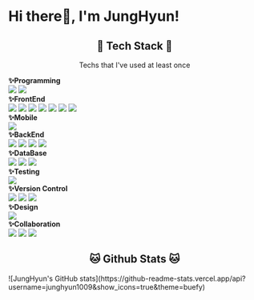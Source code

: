 # Hi there👋, I'm JungHyun!

<h2 align="center">🔮 Tech Stack 🔮</h2>
<p align="center">Techs that I've used at least once</p>
<b>✨Programming</b>
<div>
<img src="https://img.shields.io/badge/Python-3776AB?style=for-the-badge&logo=Python&logoColor=white">
<img src="https://img.shields.io/badge/JavaScript-F7DF1E?style=for-the-badge&logo=JavaScript&logoColor=white">
</div>
<b>✨FrontEnd</b>
<div>
<img src="https://img.shields.io/badge/Vue.js-4FC08D?style=for-the-badge&logo=Vue.js&logoColor=white">
<img src="https://img.shields.io/badge/React-61DAFB?style=for-the-badge&logo=React&logoColor=white">
<img src="https://img.shields.io/badge/Electron-47848F?style=for-the-badge&logo=Electron&logoColor=white">
<img src="https://img.shields.io/badge/HTML-E34F26?style=for-the-badge&logo=HTML5&logoColor=white">
<img src="https://img.shields.io/badge/CSS-1572B6?style=for-the-badge&logo=CSS3&logoColor=white">
<img src="https://img.shields.io/badge/PostCSS-DD3A0A?style=for-the-badge&logo=PostCSS&logoColor=white">
<img src="https://img.shields.io/badge/Bootstrap-7952B3?style=for-the-badge&logo=Bootstrap&logoColor=white">
</div>
<b>✨Mobile</b>
<div>
<img src="https://img.shields.io/badge/React Native-61DAFB?style=for-the-badge&logo=React&logoColor=white">
</div>
<b>✨BackEnd</b>
<div>
<img src="https://img.shields.io/badge/Django-092E20?style=for-the-badge&logo=Django&logoColor=white">
<img src="https://img.shields.io/badge/FastAPI-009688?style=for-the-badge&logo=FastAPI&logoColor=white">
<img src="https://img.shields.io/badge/Node.js-339933?style=for-the-badge&logo=Node.js&logoColor=white">
<img src="https://img.shields.io/badge/Swagger-85EA2D?style=for-the-badge&logo=Swagger&logoColor=white">
</div>
<b>✨DataBase</b>
<div>
<img src="https://img.shields.io/badge/Amazon S3-569A31?style=for-the-badge&logo=Amazon S3&logoColor=white">
<img src="https://img.shields.io/badge/MySQL-4479A1?style=for-the-badge&logo=MySQL&logoColor=white">
<img src="https://img.shields.io/badge/SQLite-003B57?style=for-the-badge&logo=SQLite&logoColor=white">
</div>
<b>✨Testing</b>
<div>
<img src="https://img.shields.io/badge/Postman-FF6C37?style=for-the-badge&logo=Postman&logoColor=white">
</div>
<b>✨Version Control</b>
<div>
<img src="https://img.shields.io/badge/Git-F05032?style=for-the-badge&logo=Git&logoColor=white">
<img src="https://img.shields.io/badge/GitHub-181717?style=for-the-badge&logo=GitHub&logoColor=white">
<img src="https://img.shields.io/badge/GitLab-FC6D26?style=for-the-badge&logo=GitLab&logoColor=white">
</div>
<b>✨Design</b>
<div>
<img src="https://img.shields.io/badge/Figma-F24E1E?style=for-the-badge&logo=Figma&logoColor=white">
</div>
<b>✨Collaboration</b>
<div>
<img src="https://img.shields.io/badge/Jira Software-0052CC?style=for-the-badge&logo=Jira Software&logoColor=white">
<img src="https://img.shields.io/badge/Mattermost-0058CC?style=for-the-badge&logo=Mattermost&logoColor=white">
<img src="https://img.shields.io/badge/Notion-000000?style=for-the-badge&logo=Notion&logoColor=white">
</div>

<h2 align="center">🐱 Github Stats 🐱</h2>
![JungHyun's GitHub stats](https://github-readme-stats.vercel.app/api?username=junghyun1009&show_icons=true&theme=buefy)

<!--
**junghyun1009/junghyun1009** is a ✨ _special_ ✨ repository because its `README.md` (this file) appears on your GitHub profile.

Here are some ideas to get you started:

- 🔭 I’m currently working on ...
- 🌱 I’m currently learning ...
- 👯 I’m looking to collaborate on ...
- 🤔 I’m looking for help with ...
- 💬 Ask me about ...
- 📫 How to reach me: ...
- 😄 Pronouns: ...
- ⚡ Fun fact: ...
-->
